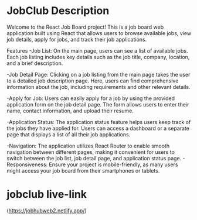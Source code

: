 # JobClub Description
Welcome to the React Job Board project! This is a job board web application built using React that allows users to browse available jobs, view job details, apply for jobs, and track their job applications.

Features
-Job List: On the main page, users can see a list of available jobs. Each job listing includes key details such as the job title, company, location, and a brief description.

-Job Detail Page: Clicking on a job listing from the main page takes the user to a detailed job description page. Here, users can find comprehensive information about the job, including requirements and other relevant details.

-Apply for Job: Users can easily apply for a job by using the provided application form on the job detail page. The form allows users to enter their name, contact information, and upload their resume.

-Application Status: The application status feature helps users keep track of the jobs they have applied for. Users can access a dashboard or a separate page that displays a list of all their job applications.

-Navigation: The application utilizes React Router to enable smooth navigation between different pages, making it convenient for users to switch between the job list, job detail page, and application status page.
-Responsiveness: Ensure your project is mobile-friendly, as many users might access your job board from their smartphones or tablets.
# jobclub live-link
(https://jobhubweb2.netlify.app/)

